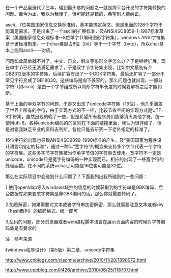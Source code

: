 在一个产品里迭代了三年，碰到最头疼的问题之一就是跨平台开发的字符集转换的问题。至今为止，我以为我懂了，但可能还是错的，希望别人能纠正。

ascii，7位美国国家信息交换标准码，基本能搞定英文。但是里面的128个字符不能满足需求，于是出来了一个ascii的扩展标准，及ANSI/ISO8859-1-1987标准草案（美国国家信息处理标准--8位单字节编码图形字符集），windows ANSI字符集基于该标准制定。一个char类型占8位（bit）等于一个字节（byte），所以char基本上能和ascii一一对应。

问题如此简单就不对了，中文、日文、韩文等象形文字怎么办？于是继续扩展，现在单字节已经无法满足需求了，于是双字节字符集出现，比如中文最初有个GB2312版本的字符集，后续扩容有出了一个GDK字符集，最后还扩容了一部分不常见字符变成了GB18030。这些编码是向下兼容的，那么问题也就出现，一部分字符（如ascii）是由一个字节组成所以判断字符串长度的时候要解析之后才能判断。

基于上面的单双字节的问题，于是又出现了unicode字符集（16位），他几乎涵盖了世界上所有的字符，由于实现方式的不一样，比较节省空间的实现方式是UTF-8字符集，虽然出现的晚了一些，但是希望所有程序员们能够消灭其他字符，统一使用uft-8。各种unicode编码的的区别在下面的链接里面，我认为很详细了，但是对错我缺乏专业的资料去判断，各位只能去研究一下老外指定的标准了。

16位字符的出现也导致ANSI/ISO9899-1990标准的产生，及“美国国家为程序设计语言C指定的标准”，通过一种叫“宽字符”的概念来支持多个字节代表一个字符的字符集。这些多字节字符集被当作单字节值的字符串去使用。宽字符不一定是unicode，unicode只是宽字符编码的一种实现而已。相应的出现了一些宽字符的处理函数。在不同的系统wchar_t可能是16位也可能是32位。

那么在实际项目中会碰到什么问题了？下面我列出我所碰到的一些问题：

1.使用openldap导入windows域控的信息的时候获取到的字符串是GBK编码，后台数据库如果要求字符集是非GBK编码的话，那么你就需要转码了。

2.加密解密，如果需要对文本或者字符串加密解密，那么就需要注意文本或者key（hash散列）的编码格式，统一即可

3.乱码的问题，部分浏览器或者web编程脚本语言在展示页面内容的时候对字符编码集是有要求的



注：参考来源

《windows程序设计》（第5版）第二章，unicode字符集

http://www.cnblogs.com/xiaomia/archive/2010/11/28/1890072.html

http://www.cppblog.com/lf426/archive/2010/06/25/118707.html
